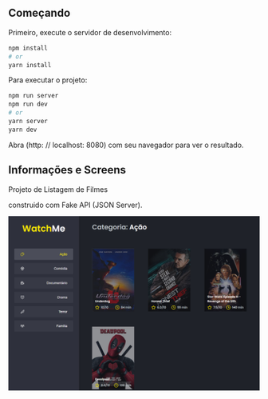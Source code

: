 ## Começando

Primeiro, execute o servidor de desenvolvimento:

```bash
npm install
# or
yarn install
```

Para executar o projeto:

```bash
npm run server
npm run dev
# or
yarn server
yarn dev
```

Abra (http: // localhost: 8080) com seu navegador para ver o resultado.

## Informações e Screens

Projeto de Listagem de Filmes

construido com Fake API (JSON Server).

<img src="./public/screen/01.png" title="listagem dos filmes">
